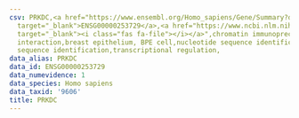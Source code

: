 ```yaml
---
csv: PRKDC,<a href="https://www.ensembl.org/Homo_sapiens/Gene/Summary?db=core;g=ENSG00000253729"
  target="_blank">ENSG00000253729</a>,<a href="https://www.ncbi.nlm.nih.gov/pubmed/22863008"
  target="_blank"><i class="fas fa-file"></i></a>",chromatin immunoprecipitation assay,direct
  interaction,breast epithelium, BPE cell,nucleotide sequence identification,nucleotide
  sequence identification,transcriptional regulation,
data_alias: PRKDC
data_id: ENSG00000253729
data_numevidence: 1
data_species: Homo sapiens
data_taxid: '9606'
title: PRKDC
---
```


